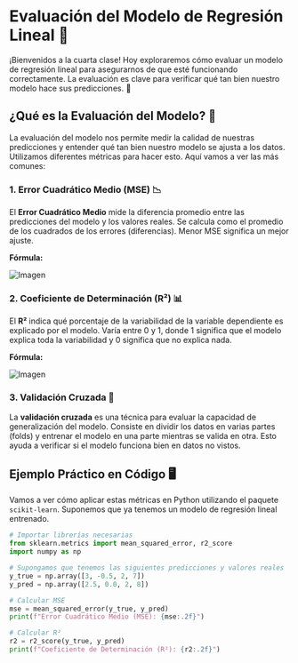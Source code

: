 # Evaluación del Modelo de Regresión Lineal 🚀

¡Bienvenidos a la cuarta clase! Hoy exploraremos cómo evaluar un modelo de regresión lineal para asegurarnos de que esté funcionando correctamente. La evaluación es clave para verificar qué tan bien nuestro modelo hace sus predicciones. 🌟

## ¿Qué es la Evaluación del Modelo? 🤔

La evaluación del modelo nos permite medir la calidad de nuestras predicciones y entender qué tan bien nuestro modelo se ajusta a los datos. Utilizamos diferentes métricas para hacer esto. Aquí vamos a ver las más comunes:

### 1. Error Cuadrático Medio (MSE) 📉

El **Error Cuadrático Medio** mide la diferencia promedio entre las predicciones del modelo y los valores reales. Se calcula como el promedio de los cuadrados de los errores (diferencias). Menor MSE significa un mejor ajuste.

**Fórmula:**

![Imagen](https://wikimedia.org/api/rest_v1/media/math/render/svg/1d23c11997cc3031f9bd4bdeec962da63502466f)



### 2. Coeficiente de Determinación (R²) 📊

El **R²** indica qué porcentaje de la variabilidad de la variable dependiente es explicado por el modelo. Varía entre 0 y 1, donde 1 significa que el modelo explica toda la variabilidad y 0 significa que no explica nada.

**Fórmula:**

![Imagen](https://wikimedia.org/api/rest_v1/media/math/render/svg/25af69579c4de42567491bf88bd9981fa07c76e0)
### 3. Validación Cruzada 🔄

La **validación cruzada** es una técnica para evaluar la capacidad de generalización del modelo. Consiste en dividir los datos en varias partes (folds) y entrenar el modelo en una parte mientras se valida en otra. Esto ayuda a verificar si el modelo funciona bien en datos no vistos.

## Ejemplo Práctico en Código 🖥️

Vamos a ver cómo aplicar estas métricas en Python utilizando el paquete `scikit-learn`. Suponemos que ya tenemos un modelo de regresión lineal entrenado.

```python
# Importar librerías necesarias
from sklearn.metrics import mean_squared_error, r2_score
import numpy as np

# Supongamos que tenemos las siguientes predicciones y valores reales
y_true = np.array([3, -0.5, 2, 7])
y_pred = np.array([2.5, 0.0, 2, 8])

# Calcular MSE
mse = mean_squared_error(y_true, y_pred)
print(f"Error Cuadrático Medio (MSE): {mse:.2f}")

# Calcular R²
r2 = r2_score(y_true, y_pred)
print(f"Coeficiente de Determinación (R²): {r2:.2f}")
